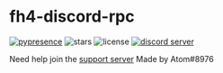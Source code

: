 # fh4-discord-rpc
[![pypresence](https://img.shields.io/badge/using-pypresence-00bb88.svg?style=for-the-badge&logo=discord&logoWidth=20)](https://github.com/qwertyquerty/pypresence) ![stars](https://img.shields.io/github/stars/agent31750/fh4-discord-rpc.svg?style=for-the-badge) ![license](https://img.shields.io/github/license/agent31750/fh4-discord-rpc.svg?style=for-the-badge) [![discord server](https://img.shields.io/discord/531086702932918282.svg?style=for-the-badge)](https://discord.gg/hcTgCYx)

Need help join the [support server](https://discord.gg/hcTgCYx) 
Made by Atom#8976
